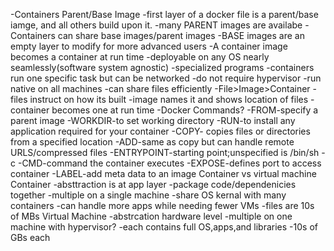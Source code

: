 -Containers
    Parent/Base Image
        -first layer of a docker file is a parent/base iamge, and all others build upon it.
        -many PARENT images are availabe
        -Containers can share base images/parent images
    -BASE images are an empty layer to modify for more advanced users
    -A container image becomes a container at run time
    -deployable on any OS nearly seamlessly(software system agnostic)
    -specialized programs
    -containers run one specific task but can be networked
    -do not require hypervisor
    -run native on all machines
    -can share files efficiently
    -File>Image>Container
        -files instruct on how its built
        -image names it and shows location of files
        -container becomes one at run time
-Docker Commands?
    -FROM-specify a parent image
    -WORKDIR-to set working directory
    -RUN-to install any application required for your container
    -COPY- copies files or directories from a specified location
    -ADD-same as copy but can handle remote URLS/compressed files
    -ENTRYPOINT-starting point;unspecified is /bin/sh -c
    -CMD-command the  container executes
    -EXPOSE-defines port to access container
    -LABEL-add meta data to an image
Container vs virtual machine
    Container
    -absttraction is at app layer
    -package code/dependenicies together
    -multiple on a single machine
    -share OS kernal with many containers
    -can handle more apps while needing fewer VMs
    -files are 10s of MBs
    Virtual Machine
    -abstrcation hardware level
    -multiple on one machine with hypervisor?
    -each contains full OS,apps,and libraries
    -10s of GBs each
